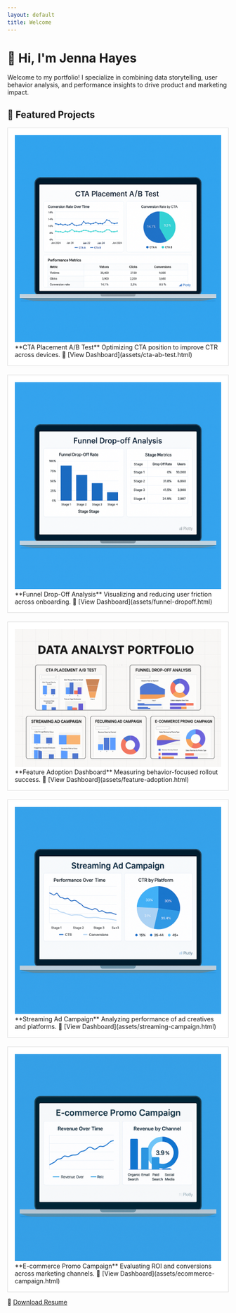 ```yaml
---
layout: default
title: Welcome
---
```


# 👋 Hi, I'm Jenna Hayes

Welcome to my portfolio! I specialize in combining data storytelling, user behavior analysis, and performance insights to drive product and marketing impact.

## 📌 Featured Projects

<div style="display: grid; grid-template-columns: repeat(auto-fit, minmax(280px, 1fr)); gap: 20px;">

<!-- CTA Test -->
<div style="border: 1px solid #ddd; padding: 16px; background: #fff;">
<a href="assets/cta-ab-test.html"><img src="assets/cta-thumb.png" alt="CTA Test" style="width:100%;"/></a>
**CTA Placement A/B Test**  
Optimizing CTA position to improve CTR across devices.  
🔗 [View Dashboard](assets/cta-ab-test.html)
</div>

<!-- Funnel Drop-Off -->
<div style="border: 1px solid #ddd; padding: 16px; background: #fff;">
<a href="assets/funnel-dropoff.html"><img src="assets/funnel-thumb.png" alt="Funnel Drop-Off" style="width:100%;"/></a>
**Funnel Drop-Off Analysis**  
Visualizing and reducing user friction across onboarding.  
🔗 [View Dashboard](assets/funnel-dropoff.html)
</div>

<!-- Feature Adoption -->
<div style="border: 1px solid #ddd; padding: 16px; background: #fff;">
<a href="assets/feature-adoption.html"><img src="assets/feature-thumb.png" alt="Feature Adoption" style="width:100%;"/></a>
**Feature Adoption Dashboard**  
Measuring behavior-focused rollout success.  
🔗 [View Dashboard](assets/feature-adoption.html)
</div>

<!-- Streaming Campaign -->
<div style="border: 1px solid #ddd; padding: 16px; background: #fff;">
<a href="assets/streaming-campaign.html"><img src="assets/streaming-thumb.png" alt="Streaming Campaign" style="width:100%;"/></a>
**Streaming Ad Campaign**  
Analyzing performance of ad creatives and platforms.  
🔗 [View Dashboard](assets/streaming-campaign.html)
</div>

<!-- E-commerce Campaign -->
<div style="border: 1px solid #ddd; padding: 16px; background: #fff;">
<a href="assets/ecommerce-campaign.html"><img src="assets/ecommerce-thumb.png" alt="Ecommerce Campaign" style="width:100%;"/></a>
**E-commerce Promo Campaign**  
Evaluating ROI and conversions across marketing channels.  
🔗 [View Dashboard](assets/ecommerce-campaign.html)
</div>

</div>

📄 [Download Resume](resume.pdf)